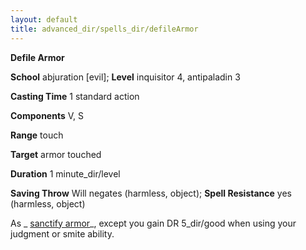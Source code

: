 ```yaml
---
layout: default
title: advanced_dir/spells_dir/defileArmor
---
```

 **Defile Armor**

**School** abjuration [evil]; **Level** inquisitor 4, antipaladin 3

**Casting Time** 1 standard action

**Components** V, S

**Range** touch

**Target** armor touched

**Duration** 1 minute_dir/level

**Saving Throw** Will negates (harmless, object); **Spell Resistance** yes (harmless, object)

As _ [sanctify armor](../../sanctifyArmor#_sanctify-armor)_, except you gain DR 5_dir/good when using your judgment or smite ability.

